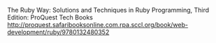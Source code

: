
The Ruby Way: Solutions and Techniques in Ruby Programming, Third Edition: ProQuest Tech Books
 http://proquest.safaribooksonline.com.rpa.sccl.org/book/web-development/ruby/9780132480352
 
